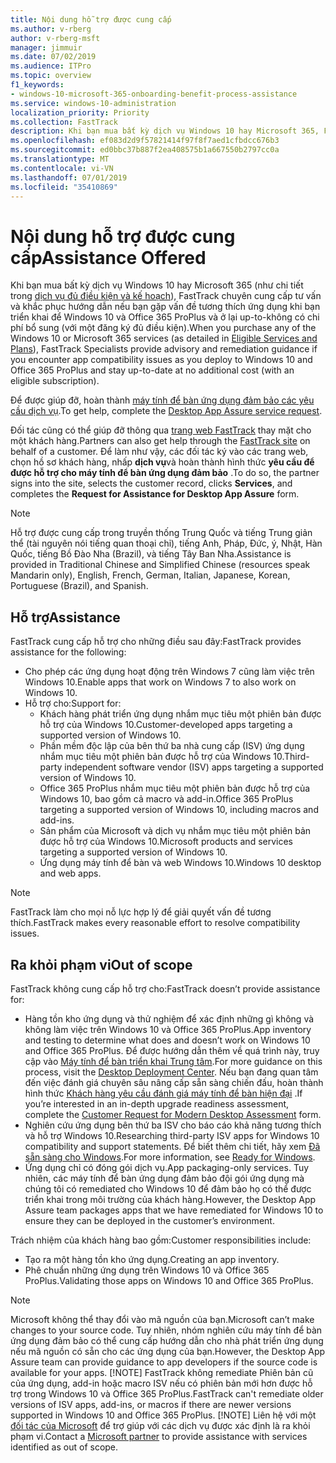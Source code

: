 ```yaml
---
title: Nội dung hỗ trợ được cung cấp
ms.author: v-rberg
author: v-rberg-msft
manager: jimmuir
ms.date: 07/02/2019
ms.audience: ITPro
ms.topic: overview
f1_keywords:
- windows-10-microsoft-365-onboarding-benefit-process-assistance
ms.service: windows-10-administration
localization_priority: Priority
ms.collection: FastTrack
description: Khi bạn mua bất kỳ dịch vụ Windows 10 hay Microsoft 365, FastTrack chuyên cung cấp tư vấn và khắc phục hướng dẫn triển khai để Windows 10 và Office 365 ProPlus và ở lại up-to-không có chi phí bổ sung (với một đăng ký đủ điều kiện).
ms.openlocfilehash: ef083d2d9f57821414f97f8f7aed1cfbdcc676b3
ms.sourcegitcommit: ed0bbc37b887f2ea408575b1a667550b2797cc0a
ms.translationtype: MT
ms.contentlocale: vi-VN
ms.lasthandoff: 07/01/2019
ms.locfileid: "35410869"
---
```

# <a name="assistance-offered"></a><span data-ttu-id="1377a-103">Nội dung hỗ trợ được cung cấp</span><span class="sxs-lookup"><span data-stu-id="1377a-103">Assistance Offered</span></span>  

<span data-ttu-id="1377a-104">Khi bạn mua bất kỳ dịch vụ Windows 10 hay Microsoft 365 (như chi tiết trong [dịch vụ đủ điều kiện và kế hoạch](M365-eligible-services-and-plans.md)), FastTrack chuyên cung cấp tư vấn và khắc phục hướng dẫn nếu bạn gặp vấn đề tương thích ứng dụng khi bạn triển khai để Windows 10 và Office 365 ProPlus và ở lại up-to-không có chi phí bổ sung (với một đăng ký đủ điều kiện).</span><span class="sxs-lookup"><span data-stu-id="1377a-104">When you purchase any of the Windows 10 or Microsoft 365 services (as detailed in [Eligible Services and Plans](M365-eligible-services-and-plans.md)), FastTrack Specialists provide advisory and remediation guidance if you encounter app compatibility issues as you deploy to Windows 10 and Office 365 ProPlus and stay up-to-date at no additional cost (with an eligible subscription).</span></span>

<span data-ttu-id="1377a-105">Để được giúp đỡ, hoàn thành [máy tính để bàn ứng dụng đảm bảo các yêu cầu dịch vụ](https://go.microsoft.com/fwlink/?linkid=2022721).</span><span class="sxs-lookup"><span data-stu-id="1377a-105">To get help, complete the [Desktop App Assure service request](https://go.microsoft.com/fwlink/?linkid=2022721).</span></span>

<span data-ttu-id="1377a-106">Đối tác cũng có thể giúp đỡ thông qua [trang web FastTrack](https://go.microsoft.com/fwlink/?linkid=780698) thay mặt cho một khách hàng.</span><span class="sxs-lookup"><span data-stu-id="1377a-106">Partners can also get help through the [FastTrack site](https://go.microsoft.com/fwlink/?linkid=780698) on behalf of a customer.</span></span> <span data-ttu-id="1377a-107">Để làm như vậy, các đối tác ký vào các trang web, chọn hồ sơ khách hàng, nhấp **dịch vụ**và hoàn thành hình thức **yêu cầu để được hỗ trợ cho máy tính để bàn ứng dụng đảm bảo** .</span><span class="sxs-lookup"><span data-stu-id="1377a-107">To do so, the partner signs into the site, selects the customer record, clicks **Services**, and completes the **Request for Assistance for Desktop App Assure** form.</span></span>

> [!NOTE]
> <span data-ttu-id="1377a-108">Hỗ trợ được cung cấp trong truyền thống Trung Quốc và tiếng Trung giản thể (tài nguyên nói tiếng quan thoại chỉ), tiếng Anh, Pháp, Đức, ý, Nhật, Hàn Quốc, tiếng Bồ Đào Nha (Brazil), và tiếng Tây Ban Nha.</span><span class="sxs-lookup"><span data-stu-id="1377a-108">Assistance is provided in Traditional Chinese and Simplified Chinese (resources speak Mandarin only), English, French, German, Italian, Japanese, Korean, Portuguese (Brazil), and Spanish.</span></span> 

## <a name="assistance"></a><span data-ttu-id="1377a-109">Hỗ trợ</span><span class="sxs-lookup"><span data-stu-id="1377a-109">Assistance</span></span>

<span data-ttu-id="1377a-110">FastTrack cung cấp hỗ trợ cho những điều sau đây:</span><span class="sxs-lookup"><span data-stu-id="1377a-110">FastTrack provides assistance for the following:</span></span>
- <span data-ttu-id="1377a-111">Cho phép các ứng dụng hoạt động trên Windows 7 cũng làm việc trên Windows 10.</span><span class="sxs-lookup"><span data-stu-id="1377a-111">Enable apps that work on Windows 7 to also work on Windows 10.</span></span>
- <span data-ttu-id="1377a-112">Hỗ trợ cho:</span><span class="sxs-lookup"><span data-stu-id="1377a-112">Support for:</span></span>
    - <span data-ttu-id="1377a-113">Khách hàng phát triển ứng dụng nhắm mục tiêu một phiên bản được hỗ trợ của Windows 10.</span><span class="sxs-lookup"><span data-stu-id="1377a-113">Customer-developed apps targeting a supported version of Windows 10.</span></span>
    - <span data-ttu-id="1377a-114">Phần mềm độc lập của bên thứ ba nhà cung cấp (ISV) ứng dụng nhắm mục tiêu một phiên bản được hỗ trợ của Windows 10.</span><span class="sxs-lookup"><span data-stu-id="1377a-114">Third-party independent software vendor (ISV) apps targeting a supported version of Windows 10.</span></span>
    - <span data-ttu-id="1377a-115">Office 365 ProPlus nhắm mục tiêu một phiên bản được hỗ trợ của Windows 10, bao gồm cả macro và add-in.</span><span class="sxs-lookup"><span data-stu-id="1377a-115">Office 365 ProPlus targeting a supported version of Windows 10, including macros and add-ins.</span></span>
    - <span data-ttu-id="1377a-116">Sản phẩm của Microsoft và dịch vụ nhắm mục tiêu một phiên bản được hỗ trợ của Windows 10.</span><span class="sxs-lookup"><span data-stu-id="1377a-116">Microsoft products and services targeting a supported version of Windows 10.</span></span>
    - <span data-ttu-id="1377a-117">Ứng dụng máy tính để bàn và web Windows 10.</span><span class="sxs-lookup"><span data-stu-id="1377a-117">Windows 10 desktop and web apps.</span></span>
> [!NOTE]
> <span data-ttu-id="1377a-118">FastTrack làm cho mọi nỗ lực hợp lý để giải quyết vấn đề tương thích.</span><span class="sxs-lookup"><span data-stu-id="1377a-118">FastTrack makes every reasonable effort to resolve compatibility issues.</span></span> 

## <a name="out-of-scope"></a><span data-ttu-id="1377a-119">Ra khỏi phạm vi</span><span class="sxs-lookup"><span data-stu-id="1377a-119">Out of scope</span></span>

<span data-ttu-id="1377a-120">FastTrack không cung cấp hỗ trợ cho:</span><span class="sxs-lookup"><span data-stu-id="1377a-120">FastTrack doesn’t provide assistance for:</span></span>
- <span data-ttu-id="1377a-121">Hàng tồn kho ứng dụng và thử nghiệm để xác định những gì không và không làm việc trên Windows 10 và Office 365 ProPlus.</span><span class="sxs-lookup"><span data-stu-id="1377a-121">App inventory and testing to determine what does and doesn’t work on Windows 10 and Office 365 ProPlus.</span></span> <span data-ttu-id="1377a-122">Để được hướng dẫn thêm về quá trình này, truy cập vào [Máy tính để bàn triển khai Trung tâm](https://go.microsoft.com/fwlink/?linkid=2080140).</span><span class="sxs-lookup"><span data-stu-id="1377a-122">For more guidance on this process, visit the [Desktop Deployment Center](https://go.microsoft.com/fwlink/?linkid=2080140).</span></span> <span data-ttu-id="1377a-123">Nếu bạn đang quan tâm đến việc đánh giá chuyên sâu nâng cấp sẵn sàng chiến đấu, hoàn thành hình thức [Khách hàng yêu cầu đánh giá máy tính để bàn hiện đại](https://go.microsoft.com/fwlink/?linkid=2053818) .</span><span class="sxs-lookup"><span data-stu-id="1377a-123">If you’re interested in an in-depth upgrade readiness assessment, complete the [Customer Request for Modern Desktop Assessment](https://go.microsoft.com/fwlink/?linkid=2053818) form.</span></span>
- <span data-ttu-id="1377a-124">Nghiên cứu ứng dụng bên thứ ba ISV cho báo cáo khả năng tương thích và hỗ trợ Windows 10.</span><span class="sxs-lookup"><span data-stu-id="1377a-124">Researching third-party ISV apps for Windows 10 compatibility and support statements.</span></span> <span data-ttu-id="1377a-125">Để biết thêm chi tiết, hãy xem [Đã sẵn sàng cho Windows](https://go.microsoft.com/fwlink/?linkid=2054580).</span><span class="sxs-lookup"><span data-stu-id="1377a-125">For more information, see [Ready for Windows](https://go.microsoft.com/fwlink/?linkid=2054580).</span></span>
- <span data-ttu-id="1377a-126">Ứng dụng chỉ có đóng gói dịch vụ.</span><span class="sxs-lookup"><span data-stu-id="1377a-126">App packaging-only services.</span></span> <span data-ttu-id="1377a-127">Tuy nhiên, các máy tính để bàn ứng dụng đảm bảo đội gói ứng dụng mà chúng tôi có remediated cho Windows 10 để đảm bảo họ có thể được triển khai trong môi trường của khách hàng.</span><span class="sxs-lookup"><span data-stu-id="1377a-127">However, the Desktop App Assure team packages apps that we have remediated for Windows 10 to ensure they can be deployed in the customer’s environment.</span></span>

<span data-ttu-id="1377a-128">Trách nhiệm của khách hàng bao gồm:</span><span class="sxs-lookup"><span data-stu-id="1377a-128">Customer responsibilities include:</span></span>
- <span data-ttu-id="1377a-129">Tạo ra một hàng tồn kho ứng dụng.</span><span class="sxs-lookup"><span data-stu-id="1377a-129">Creating an app inventory.</span></span>
- <span data-ttu-id="1377a-130">Phê chuẩn những ứng dụng trên Windows 10 và Office 365 ProPlus.</span><span class="sxs-lookup"><span data-stu-id="1377a-130">Validating those apps on Windows 10 and Office 365 ProPlus.</span></span>
> [!NOTE]
> <span data-ttu-id="1377a-131">Microsoft không thể thay đổi vào mã nguồn của bạn.</span><span class="sxs-lookup"><span data-stu-id="1377a-131">Microsoft can’t make changes to your source code.</span></span> <span data-ttu-id="1377a-132">Tuy nhiên, nhóm nghiên cứu máy tính để bàn ứng dụng đảm bảo có thể cung cấp hướng dẫn cho nhà phát triển ứng dụng nếu mã nguồn có sẵn cho các ứng dụng của bạn.</span><span class="sxs-lookup"><span data-stu-id="1377a-132">However, the Desktop App Assure team can provide guidance to app developers if the source code is available for your apps.</span></span>
> [!NOTE]
> <span data-ttu-id="1377a-133">FastTrack không remediate Phiên bản cũ của ứng dụng, add-in hoặc macro ISV nếu có phiên bản mới hơn được hỗ trợ trong Windows 10 và Office 365 ProPlus.</span><span class="sxs-lookup"><span data-stu-id="1377a-133">FastTrack can't remediate older versions of ISV apps, add-ins, or macros if there are newer versions supported in Windows 10 and Office 365 ProPlus.</span></span>
> [!NOTE]
> <span data-ttu-id="1377a-134">Liên hệ với một [đối tác của Microsoft](https://go.microsoft.com/fwlink/?linkid=2080150) để trợ giúp với các dịch vụ được xác định là ra khỏi phạm vi.</span><span class="sxs-lookup"><span data-stu-id="1377a-134">Contact a [Microsoft partner](https://go.microsoft.com/fwlink/?linkid=2080150) to provide assistance with services identified as out of scope.</span></span>
